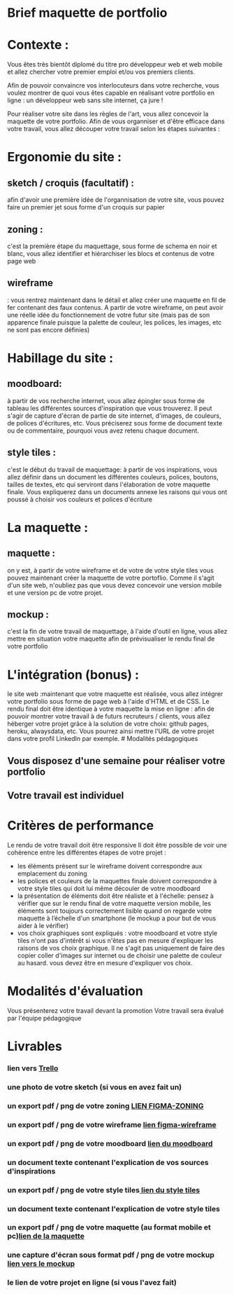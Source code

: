 # Brief maquette de portfolio ##

# Contexte :
Vous êtes très bientôt diplomé du titre pro développeur web et web mobile et allez chercher votre premier emploi et/ou vos premiers clients.

Afin de pouvoir convaincre vos interlocuteurs dans votre recherche, vous voulez montrer de quoi vous êtes capable en réalisant votre portfolio en ligne : un développeur web sans site internet, ça jure !

Pour réaliser votre site dans les règles de l'art, vous allez concevoir la maquette de votre portfolio. Afin de vous organniser et d'être efficace dans votre travail, vous allez découper votre travail selon les étapes suivantes :

# Ergonomie du site :

## sketch / croquis (facultatif) : 
afin d'avoir une première idée de l'organnisation de votre site, vous pouvez faire un premier jet sous forme d'un croquis sur papier
## zoning :
c'est la première étape du maquettage, sous forme de schema en noir et blanc, vous allez identifier et hiérarchiser les blocs et contenus de votre page web
## wireframe 
: vous rentrez maintenant dans le détail et allez créer une maquette en fil de fer contenant des faux contenus. A partir de votre wireframe, on peut avoir une réelle idée du fonctionnement de votre futur site (mais pas de son apparence finale puisque la palette de couleur, les polices, les images, etc ne sont pas encore définies)
​
# Habillage du site :

## moodboard:
à partir de vos recherche internet, vous allez épingler sous forme de tableau les différentes sources d'inspiration que vous trouverez. Il peut s'agir de capture d'écran de partie de site internet, d'images, de couleurs, de polices d'écritures, etc. Vous préciserez sous forme de document texte ou de commentaire, pourquoi vous avez retenu chaque document.
## style tiles :
c'est le début du travail de maquettage: à partir de vos inspirations, vous allez définir dans un document les différentes couleurs, polices, boutons, tailles de textes, etc qui serviront dans l'élaboration de votre maquette finale. Vous expliquerez dans un documents annexe les raisons qui vous ont poussé à choisir vos couleurs et polices d'écriture
​
# La maquette :

## maquette :
on y est, à partir de votre wireframe et de votre de votre style tiles vous pouvez maintenant créer la maquette de votre portoflio. Comme il s'agit d'un site web, n'oubliez pas que vous devez concevoir une version mobile et une version pc de votre projet.
## mockup : 
c'est la fin de votre travail de maquettage, à l'aide d'outil en ligne, vous allez mettre en situation votre maquette afin de prévisualiser le rendu final de votre portfolio

# L'intégration (bonus) :

le site web :maintenant que votre maquette est réalisée, vous allez intégrer votre portfolio sous forme de page web à l'aide d'HTML et de CSS. Le rendu final doit être identique à votre maquette
la mise en ligne : afin de pouvoir montrer votre travail à de futurs recruteurs / clients, vous allez héberger votre projet grâce à la solution de votre choix: github pages, heroku, alwaysdata, etc. Vous pourrez ainsi mettre l'URL de votre projet dans votre profil LinkedIn par exemple.
​
# Modalités pédagogiques
## Vous disposez d'une semaine pour réaliser votre portfolio

## Votre travail est individuel

# Critères de performance
Le rendu de votre travail doit être responsive
Il doit être possible de voir une cohérence entre les différentes étapes de votre projet :
- les éléments présent sur le wireframe doivent correspondre aux emplacement du zoning
- les polices et couleurs de la maquettes finale doivent correspondre à votre style tiles qui doit lui même découler de votre moodboard
- la présentation de éléments doit être réaliste et à l'échelle: pensez à vérifier que sur le rendu final de votre maquette version mobile, les éléments sont toujours correctement lisible quand on regarde votre maquette à l’échelle d'un smartphone (le mockup a pour but de vous aider à le vérifier)
- vos choix graphiques sont expliqués : votre moodboard et votre style tiles n'ont pas d'intérêt si vous n'êtes pas en mesure d'expliquer les raisons de vos choix graphique. Il ne s'agit pas uniquement de faire des copier coller d'images sur internet ou de choisir une palette de couleur au hasard. vous devez être en mesure d'expliquer vos choix.

# Modalités d'évaluation
Vous présenterez votre travail devant la promotion
Votre travail sera évalué par l'équipe pédagogique

# Livrables
### lien vers  [Trello](https://trello.com/invite/b/1Jo44B86/b51cb24b55a52a1d73cf326ac4bc0df4/brief-maquette-portfolio)
### une photo de votre sketch (si vous en avez fait un)
### un export pdf / png de votre zoning [LIEN FIGMA-ZONING](https://www.figma.com/file/ZahBFAZ3stLI9n34pOwXGJ/Zoning?node-id=0%3A1)
### un export pdf / png de votre wireframe [lien figma-wireframe](https://www.figma.com/file/UndvFC2YfIy4GooQ9VB3Es/WIREFRAME?node-id=15%3A28)
### un export pdf / png de votre moodboard [lien du moodboard](https://www.figma.com/file/014GGcyeelyymQh7UGWNEf/Moodboard?node-id=0%3A1)
### un document texte contenant l'explication de vos sources d'inspirations
### un export pdf / png de votre style tiles[ lien du style tiles](https://www.figma.com/file/nBLTE55a3skCC5IGy0Ybtu/style-tiles?node-id=0%3A1)
### un document texte contenant l'explication de votre style tiles
### un export pdf / png de votre maquette (au format mobile et pc)[lien de la maquette](https://www.figma.com/file/3R1HVKM9yI0n7NkhAsw5GF/maquette?node-id=0%3A1)
### une capture d'écran sous format pdf / png de votre mockup [lien vers le mockup](https://www.figma.com/file/7OK4DRwqeMmq4SwNhUb3Od/Artboard-Studio-Mockups-(Community)?node-id=0%3A1)
### le lien de votre projet en ligne (si vous l'avez fait)